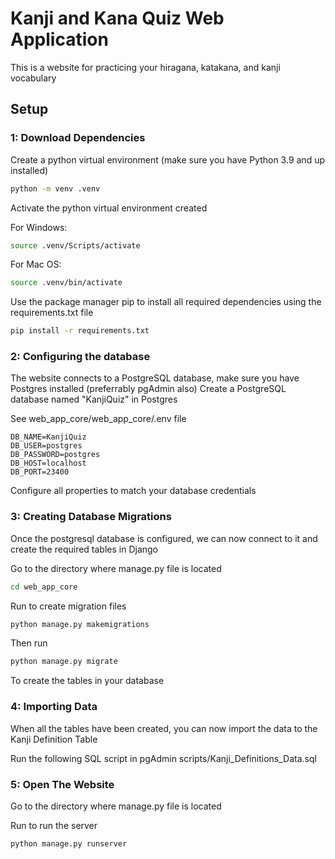 # Kanji and Kana Quiz Web Application
This is a website for practicing your hiragana, katakana, and kanji vocabulary

## Setup
### 1: Download Dependencies

Create a python virtual environment (make sure you have Python 3.9 and up installed)

```bash
python -m venv .venv
```

Activate the python virtual environment created

For Windows:

```bash
source .venv/Scripts/activate
```

For Mac OS:

```bash
source .venv/bin/activate
```

Use the package manager pip to install all required dependencies using the requirements.txt file

```bash
pip install -r requirements.txt
```

### 2: Configuring the database

The website connects to a PostgreSQL database, make sure you have Postgres installed (preferrably pgAdmin also)
Create a PostgreSQL database named "KanjiQuiz" in Postgres

See web_app_core/web_app_core/.env file
```
DB_NAME=KanjiQuiz
DB_USER=postgres
DB_PASSWORD=postgres
DB_HOST=localhost
DB_PORT=23400
```
Configure all properties to match your database credentials

### 3: Creating Database Migrations

Once the postgresql database is configured, we can now connect to it and create the required tables in Django

Go to the directory where manage.py file is located

```bash
cd web_app_core
```

Run to create migration files

```bash
python manage.py makemigrations
```

Then run

```bash
python manage.py migrate
```

To create the tables in your database

### 4: Importing Data

When all the tables have been created, you can now import the data to the Kanji Definition Table

Run the following SQL script in pgAdmin scripts/Kanji_Definitions_Data.sql


### 5: Open The Website

Go to the directory where manage.py file is located

Run to run the server
```bash
python manage.py runserver
```
